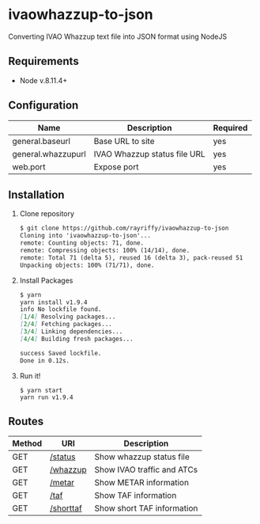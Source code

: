 ivaowhazzup-to-json
===================

Converting IVAO Whazzup text file into JSON format using NodeJS

Requirements
------------

- Node v.8.11.4+

Configuration
-------------

| Name               | Description                  | Required |
|--------------------|------------------------------|----------|
| general.baseurl    | Base URL to site             | yes      |
| general.whazzupurl | IVAO Whazzup status file URL | yes      |
| web.port           | Expose port                  | yes      |

Installation
------------

01. Clone repository

    ```markdown
    $ git clone https://github.com/rayriffy/ivaowhazzup-to-json
    Cloning into 'ivaowhazzup-to-json'...
    remote: Counting objects: 71, done.
    remote: Compressing objects: 100% (14/14), done.
    remote: Total 71 (delta 5), reused 16 (delta 3), pack-reused 51
    Unpacking objects: 100% (71/71), done.
    ```

02. Install Packages

    ```markdown
    $ yarn
    yarn install v1.9.4
    info No lockfile found.
    [1/4] Resolving packages...
    [2/4] Fetching packages...
    [3/4] Linking dependencies...
    [4/4] Building fresh packages...

    success Saved lockfile.
    Done in 0.12s.
    ```

03. Run it!

    ```mardown
    $ yarn start
    yarn run v1.9.4
    ```

Routes
------

| Method | URI                                                          | Description                |
|--------|--------------------------------------------------------------|----------------------------|
| GET    | [/status](https://ivaothai-whazzup.herokuapp.com/status)     | Show whazzup status file   |
| GET    | [/whazzup](https://ivaothai-whazzup.herokuapp.com/whazzup)   | Show IVAO traffic and ATCs |
| GET    | [/metar](https://ivaothai-whazzup.herokuapp.com/metar)       | Show METAR information     |
| GET    | [/taf](https://ivaothai-whazzup.herokuapp.com/taf)           | Show TAF information       |
| GET    | [/shorttaf](https://ivaothai-whazzup.herokuapp.com/shorttaf) | Show short TAF information |